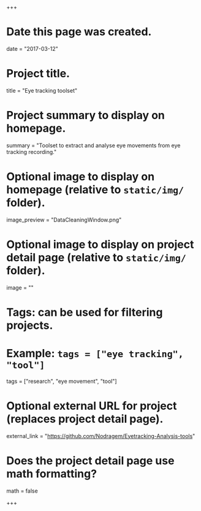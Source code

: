 +++
# Date this page was created.
date = "2017-03-12"

# Project title.
title = "Eye tracking toolset"

# Project summary to display on homepage.
summary = "Toolset to extract and analyse eye movements from eye tracking recording."

# Optional image to display on homepage (relative to `static/img/` folder).
image_preview = "DataCleaningWindow.png"

# Optional image to display on project detail page (relative to `static/img/` folder).
image = ""

# Tags: can be used for filtering projects.
# Example: `tags = ["eye tracking", "tool"]`
tags = ["research", "eye movement", "tool"]

# Optional external URL for project (replaces project detail page).
external_link = "https://github.com/Nodragem/Eyetracking-Analysis-tools"

# Does the project detail page use math formatting?
math = false

+++


